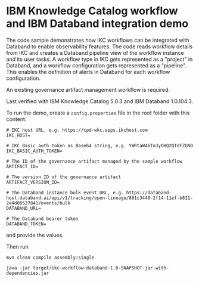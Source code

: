 # IBM Knowledge Catalog workflow and IBM Databand integration demo

The code sample demonstrates how IKC workflows can be integrated with Databand to enable
observability features. The code reads workflow details from IKC and creates a Databand
pipeline view of the workflow instance and its user tasks. A workflow type in IKC gets
represented as a "project" in Databand, and a workflow configuration gets represented
as a "pipeline". This enables the definition of alerts in Databand for each workflow configuration.

An existing governance artifact management workflow is required.

Last verified with IBM Knowledge Catalog 5.0.3 and IBM Databand 1.0.104.3.

To run the demo, create a `config.properties` file in the root folder with this content:

```
# IKC host URL, e.g. https://cpd-wkc.apps.ikchost.com
IKC_HOST=

# IKC Basic auth token as Base64 string, e.g. YWRtaW46TmJyOHQ2QTdFZGN0
IKC_BASIC_AUTH_TOKEN=

# The ID of the governance artifact managed by the sample workflow 
ARTIFACT_ID=

# The version ID of the governance artifact
ARTIFACT_VERSION_ID=

# The Databand instance bulk event URL, e.g. https://databand-host.databand.ai/api/v1/tracking/open-lineage/881c3448-2f14-11ef-b811-2e4d00527841/events/bulk
DATABAND_URL=

# The Databand bearer token
DATABAND_TOKEN=
```
and provide the values.

Then run

`
mvn clean compile assembly:single
`

`
java -jar target/ikc-workflow-databand-1.0-SNAPSHOT-jar-with-dependencies.jar
`
